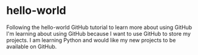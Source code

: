 # hello-world
Following the hello-world GitHub tutorial to learn more about using GitHub
I'm learning about using GitHub because I want to use GitHub to store my projects.
I am learning Python and would like my new projects to be available on GitHub.
